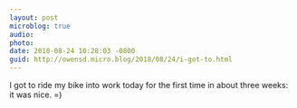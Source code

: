 ```yaml
---
layout: post
microblog: true
audio: 
photo: 
date: 2018-08-24 10:28:03 -0800
guid: http://owensd.micro.blog/2018/08/24/i-got-to.html
---
```

I got to ride my bike into work today for the first time in about three weeks: it was nice. =)
